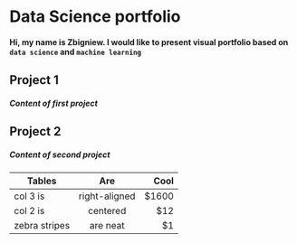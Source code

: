 # Data Science portfolio
#### Hi, my name is Zbigniew. I would like to present visual portfolio based on `data science` and `machine learning`

Project 1
------
##### Content of first project


Project 2
------
##### Content of second project

| Tables        | Are           | Cool  |
| ------------- |:-------------:| -----:|
| col 3 is      | right-aligned | $1600 |
| col 2 is      | centered      |   $12 |
| zebra stripes | are neat      |    $1 |
